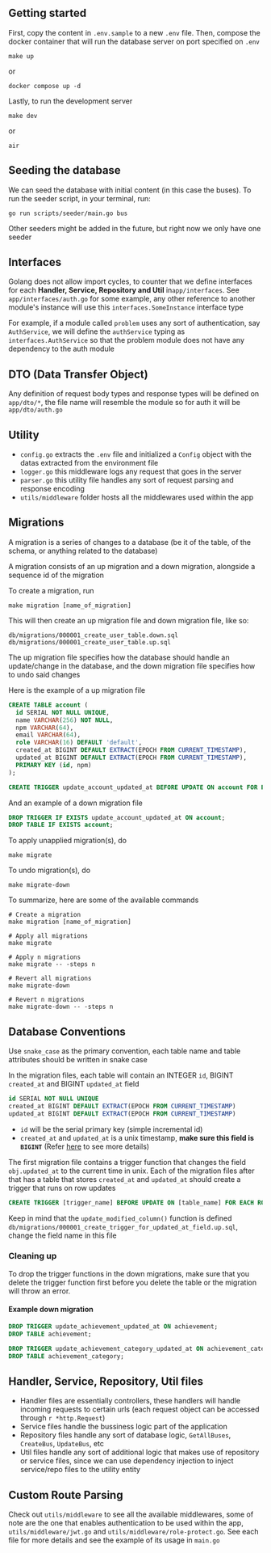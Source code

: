 ## Getting started

First, copy the content in `.env.sample` to a new `.env` file. Then, compose the docker container that will run the database server on port specified on `.env`

```
make up
```

or

```
docker compose up -d
```

Lastly, to run the development server

```
make dev
```

or

```
air
```

## Seeding the database

We can seed the database with initial content (in this case the buses). To run the seeder script, in your terminal, run:

```
go run scripts/seeder/main.go bus
```

Other seeders might be added in the future, but right now we only have one seeder

## Interfaces

Golang does not allow import cycles, to counter that we define interfaces for each **Handler, Service, Repository and Util** in`app/interfaces`. See `app/interfaces/auth.go` for some example, any other reference to another module's instance will use this `interfaces.SomeInstance` interface type

For example, if a module called `problem` uses any sort of authentication, say `AuthService`, we will define the `authService` typing as `interfaces.AuthService` so that the problem module does not have any dependency to the auth module

## DTO (Data Transfer Object)

Any definition of request body types and response types will be defined on `app/dto/*`, the file name will resemble the module so for auth it will be `app/dto/auth.go`

## Utility

- `config.go` extracts the `.env` file and initialized a `Config` object with the datas extracted from the environment file
- `logger.go` this middleware logs any request that goes in the server
- `parser.go` this utility file handles any sort of request parsing and response encoding
- `utils/middleware` folder hosts all the middlewares used within the app

## Migrations

A migration is a series of changes to a database (be it of the table, of the schema, or anything related to the database)

A migration consists of an up migration and a down migration, alongside a sequence id of the migration

To create a migration, run

```
make migration [name_of_migration]
```

This will then create an up migration file and down migration file, like so:

```
db/migrations/000001_create_user_table.down.sql
db/migrations/000001_create_user_table.up.sql
```

The up migration file specifies how the database should handle an update/change in the database, and the down migration file specifies how to undo said changes

Here is the example of a up migration file

```sql
CREATE TABLE account (
  id SERIAL NOT NULL UNIQUE,
  name VARCHAR(256) NOT NULL,
  npm VARCHAR(64),
  email VARCHAR(64),
  role VARCHAR(16) DEFAULT 'default',
  created_at BIGINT DEFAULT EXTRACT(EPOCH FROM CURRENT_TIMESTAMP),
  updated_at BIGINT DEFAULT EXTRACT(EPOCH FROM CURRENT_TIMESTAMP),
  PRIMARY KEY (id, npm)
);

CREATE TRIGGER update_account_updated_at BEFORE UPDATE ON account FOR EACH ROW EXECUTE PROCEDURE update_modified_column();
```

And an example of a down migration file

```sql
DROP TRIGGER IF EXISTS update_account_updated_at ON account;
DROP TABLE IF EXISTS account;
```

To apply unapplied migration(s), do

```
make migrate
```

To undo migration(s), do

```
make migrate-down
```

To summarize, here are some of the available commands

```
# Create a migration
make migration [name_of_migration]

# Apply all migrations
make migrate

# Apply n migrations
make migrate -- -steps n

# Revert all migrations
make migrate-down

# Revert n migrations
make migrate-down -- -steps n
```

## Database Conventions

Use `snake_case` as the primary convention, each table name and table attributes should be written in snake case

In the migration files, each table will contain an INTEGER `id`, BIGINT `created_at` and BIGINT `updated_at` field

```sql
id SERIAL NOT NULL UNIQUE
created_at BIGINT DEFAULT EXTRACT(EPOCH FROM CURRENT_TIMESTAMP)
updated_at BIGINT DEFAULT EXTRACT(EPOCH FROM CURRENT_TIMESTAMP)
```

- `id` will be the serial primary key (simple incremental id)
- `created_at` and `updated_at` is a unix timestamp, **make sure this field is `BIGINT`** (Refer [here](https://stackoverflow.com/questions/11799160/postgresql-field-type-for-unix-timestamp) to see more details)

The first migration file contains a trigger function that changes the field `obj.updated_at` to the current time in unix. Each of the migration files after that has a table that stores `created_at` and `updated_at` should create a trigger that runs on row updates

```sql
CREATE TRIGGER [trigger_name] BEFORE UPDATE ON [table_name] FOR EACH ROW EXECUTE PROCEDURE update_modified_column();
```

Keep in mind that the `update_modified_column()` function is defined `db/migrations/000001_create_trigger_for_updated_at_field.up.sql`, change the field name in this file

### Cleaning up

To drop the trigger functions in the down migrations, make sure that you delete the trigger function first before you delete the table or the migration will throw an error.

#### Example down migration

```sql
DROP TRIGGER update_achievement_updated_at ON achievement;
DROP TABLE achievement;

DROP TRIGGER update_achievement_category_updated_at ON achievement_category;
DROP TABLE achievement_category;
```

## Handler, Service, Repository, Util files

- Handler files are essentially controllers, these handlers will handle incoming requests to certain urls (each request object can be accessed through `r *http.Request`)
- Service files handle the bussiness logic part of the application
- Repository files handle any sort of database logic, `GetAllBuses`, `CreateBus`, `UpdateBus`, etc
- Util files handle any sort of additional logic that makes use of repository or service files, since we can use dependency injection to inject service/repo files to the utility entity

## Custom Route Parsing

Check out `utils/middleware` to see all the available middlewares, some of note are the one that enables authentication to be used within the app, `utils/middleware/jwt.go` and `utils/middleware/role-protect.go`. See each file for more details and see the example of its usage in `main.go`
